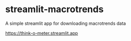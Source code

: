 # streamlit-macrotrends
A simple streamlit app for downloading macrotrends data

https://think-o-meter.streamlit.app
